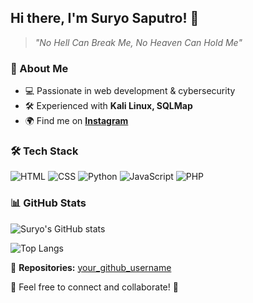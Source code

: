 ## Hi there, I'm Suryo Saputro! 👋

> *"No Hell Can Break Me, No Heaven Can Hold Me"*

### 🚀 About Me
- 💻 Passionate in web development & cybersecurity
- 🛠️ Experienced with **Kali Linux, SQLMap**
- 🌍 Find me on **[Instagram](https://instagram.com/www39.srysptr.go.blok)**

### 🛠️ Tech Stack
![HTML](https://img.shields.io/badge/-HTML-E34F26?style=flat-square&logo=html5&logoColor=white)
![CSS](https://img.shields.io/badge/-CSS-1572B6?style=flat-square&logo=css3&logoColor=white)
![Python](https://img.shields.io/badge/-Python-3776AB?style=flat-square&logo=python&logoColor=white)
![JavaScript](https://img.shields.io/badge/-JavaScript-F7DF1E?style=flat-square&logo=javascript&logoColor=black)
![PHP](https://img.shields.io/badge/-PHP-777BB4?style=flat-square&logo=php&logoColor=white)

### 📊 GitHub Stats
![Suryo's GitHub stats](https://github-readme-stats.vercel.app/api?username=SuryoSC&show_icons=true&theme=dark)

![Top Langs](https://github-readme-stats.vercel.app/api/top-langs/?username=SuryoSC&layout=compact&theme=dark)

📌 **Repositories:** [your_github_username](https://github.com/SuryoSC)

💬 Feel free to connect and collaborate! 🚀
